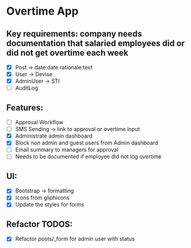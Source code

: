 # Overtime App

## Key requirements: company needs documentation that salaried employees did or did not get overtime each week

- [x] Post -> date:date rationale:text
- [x] User -> Devise
- [x] AdminUser -> STI
- [ ] AuditLog

## Features:
- [ ] Approval Workflow
- [ ] SMS Sending -> link to approval or overtime input
- [x] Administrate admin dashboard
- [x] Block non admin and guest users from Admin dashboard
- [ ] Email summary to managers for approval
- [ ] Needs to be documented if employee did not log overtime

## UI:
- [x] Bootstrap -> formatting
- [x] Icons from gliphicons
- [x] Update the styles for forms

## Refactor TODOS:
- [x] Refactor posts/_form for admin user with status
